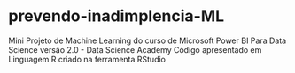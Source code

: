 # prevendo-inadimplencia-ML
Mini Projeto de Machine Learning do curso de Microsoft Power BI Para Data Science versão 2.0 - Data Science Academy
Código apresentado em Linguagem R criado na ferramenta RStudio
